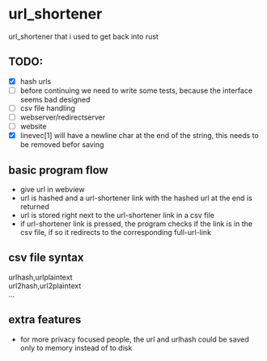 # url_shortener
url_shortener that i used to get back into rust

## TODO:
- [x] hash urls
- [ ] before continuing we need to write some tests, because the interface seems bad designed
- [ ] csv file handling
- [ ] webserver/redirectserver
- [ ] website
- [x] linevec[1] will have a newline char at the end of the string, this needs to be removed befor saving

## basic program flow
- give url in webview
- url is hashed and a url-shortener link with the hashed url at the end is returned
- url is stored right next to the url-shortener link in a csv file
- if url-shortener link is pressed, the program checks if the link is in the csv file, if so it redirects to the corresponding full-url-link

## csv file syntax
urlhash,urlplaintext
<br>
url2hash,url2plaintext
<br>
...

## extra features
- for more privacy focused people, the url and urlhash could be saved only to memory instead of to disk
